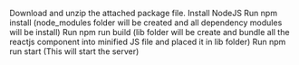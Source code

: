 Download and unzip the attached package file.
Install NodeJS
Run npm install (node_modules folder will be created and all dependency modules will be install)
Run npm run build (lib folder will be create and bundle all the reactjs component into minified JS file and placed it in lib folder)
Run npm run start (This will start the server)
